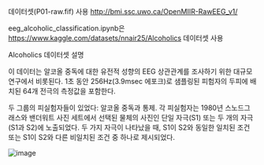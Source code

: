데이터셋(P01-raw.fif) 사용
http://bmi.ssc.uwo.ca/OpenMIIR-RawEEG_v1/


eeg_alcoholic_classification.ipynb은 
https://www.kaggle.com/datasets/nnair25/Alcoholics
데이터셋 사용



Alcoholics 데이터셋 설명

이 데이터는 알코올 중독에 대한 유전적 성향의 EEG 상관관계를 조사하기 위한 대규모 연구에서 비롯된다. 1초 동안 256Hz(3.9msec 에포크)로 샘플링된 피험자의 두피에 배치된 64개 전극의 측정값을 포함한다.

두 그룹의 피실험자들이 있었다: 알코올 중독과 통제. 각 피실험자는 1980년 스노드그래스와 밴더워트 사진 세트에서 선택된 물체의 사진인 단일 자극(S1) 또는 두 개의 자극(S1과 S2)에 노출되었다. 두 가지 자극이 나타났을 때, S1이 S2와 동일한 일치된 조건 또는 S1이 S2와 다른 비일치된 조건 중 하나로 제시되었다.


![image](https://user-images.githubusercontent.com/55169382/207228905-35665d30-f16c-497a-a33c-836d39b9aaef.png)
